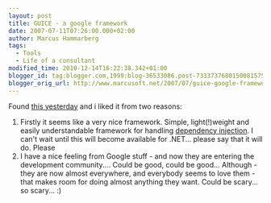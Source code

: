 ```yaml
---
layout: post
title: GUICE - a google framework
date: 2007-07-11T07:26:00.000+02:00
author: Marcus Hammarberg
tags:
  - Tools
  - Life of a consultant
modified_time: 2010-12-14T16:22:38.342+01:00
blogger_id: tag:blogger.com,1999:blog-36533086.post-7333737680150081575
blogger_orig_url: http://www.marcusoft.net/2007/07/guice-google-framework.html
---
```


Found
[this
yesterday](http://crazybob.org/2007/06/introduction-to-guice-video-redux.html)
and i liked it from two reasons:

1.  Firstly it seems like a very nice framework. Simple, light(!)weight
    and easily understandable framework for handling [dependency
    injection](http://en.wikipedia.org/wiki/Dependency_injection). I
    can't wait until this will become available for .NET... please say
    that it will do. Please
2.  I have a nice feeling from Google stuff - and now they are entering
    the <span id="SPELLING_ERROR_0"
    class="blsp-spelling-corrected">development community....
    Could be good, could be good...
   Although - they are now almost everywhere, and everybody seems to
    love them - that makes room for doing almost anything they want.
    Could be scary... so scary... :)
